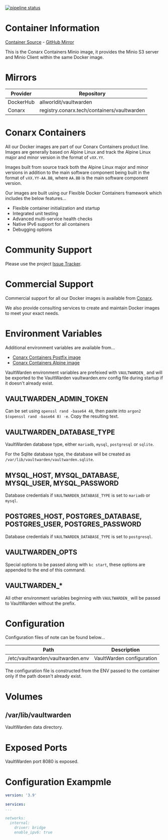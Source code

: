 [![pipeline status](https://gitlab.conarx.tech/containers/vaultwarden/badges/main/pipeline.svg)](https://gitlab.conarx.tech/containers/vaultwarden/-/commits/main)

# Container Information

[Container Source](https://gitlab.conarx.tech/containers/vaultwarden) - [GitHub Mirror](https://github.com/AllWorldIT/containers-vaultwarden)

This is the Conarx Containers Minio image, it provides the Minio S3 server and Minio Client within the same Docker image.



# Mirrors

|  Provider  |  Repository                                 |
|------------|---------------------------------------------|
| DockerHub  | allworldit/vaultwarden                      |
| Conarx     | registry.conarx.tech/containers/vaultwarden |



# Conarx Containers

All our Docker images are part of our Conarx Containers product line. Images are generally based on Alpine Linux and track the
Alpine Linux major and minor version in the format of `vXX.YY`.

Images built from source track both the Alpine Linux major and minor versions in addition to the main software component being
built in the format of `vXX.YY-AA.BB`, where `AA.BB` is the main software component version.

Our images are built using our Flexible Docker Containers framework which includes the below features...

- Flexible container initialization and startup
- Integrated unit testing
- Advanced multi-service health checks
- Native IPv6 support for all containers
- Debugging options



# Community Support

Please use the project [Issue Tracker](https://gitlab.conarx.tech/containers/vaultwarden/-/issues).



# Commercial Support

Commercial support for all our Docker images is available from [Conarx](https://conarx.tech).

We also provide consulting services to create and maintain Docker images to meet your exact needs.



# Environment Variables

Additional environment variables are available from...
* [Conarx Containers Postfix image](https://gitlab.conarx.tech/containers/postfix)
* [Conarx Containers Alpine image](https://gitlab.conarx.tech/containers/alpine)

VaultWarden environment variables are prefeixed with `VAULTWARDEN_` and will be exported to the VaultWarden vaultwarden.env config
file during startup if it doesn't already exist.


## VAULTWARDEN_ADMIN_TOKEN

Can be set using `openssl rand -base64 48`, then paste into `argon2 $(openssl rand -base64 8) -e`. Copy the resulting text.


## VAULTWARDEN_DATABASE_TYPE

VaultWarden database type, either `mariadb`, `mysql`, `postgresql` or `sqlite`.

For the Sqlite database type, the database will be created as `/var/lib/vaultwarden/vaultwarden.sqlite`.

## MYSQL_HOST, MYSQL_DATABASE, MYSQL_USER, MYSQL_PASSWORD

Database credentials if `VAULTWARDEN_DATABASE_TYPE` is set to `mariadb` or `mysql`.

## POSTGRES_HOST, POSTGRES_DATABASE, POSTGRES_USER, POSTGRES_PASSWORD

Database credentials if `VAULTWARDEN_DATABASE_TYPE` is set to `postgresql`.



## VAULTWARDEN_OPTS

Special options to be passed along with `kc start`, these options are appended to the end of this command.


## VAULTWARDEN_*

All other environment variables beginning with `VAULTWARDEN_` will be passed to VaultWarden without the prefix.



# Configuration

Configuration files of note can be found below...

| Path                                                         | Description                                               |
|--------------------------------------------------------------|-----------------------------------------------------------|
| /etc/vaultwarden/vaultwarden.env                             | VaultWarden configuration                                 |

The configuration file is constructed from the ENV passed to the container only if the path doesn't already exist.


# Volumes


## /var/lib/vaultwarden

VaultWarden data directory.



# Exposed Ports

VaultWarden port 8080 is exposed.



# Configuration Exampmle


```yaml
version: '3.9'

services:
...

networks:
  internal:
    driver: bridge
    enable_ipv6: true
```